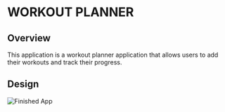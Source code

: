 

# WORKOUT PLANNER

## Overview

This application is a workout planner application that allows users to add their workouts and track their progress. 
## Design

![Finished App](https://github.com/HGSChandeepa/Workout-Planner--06---DP-Education/blob/main/assets/app_images/app6.png)
